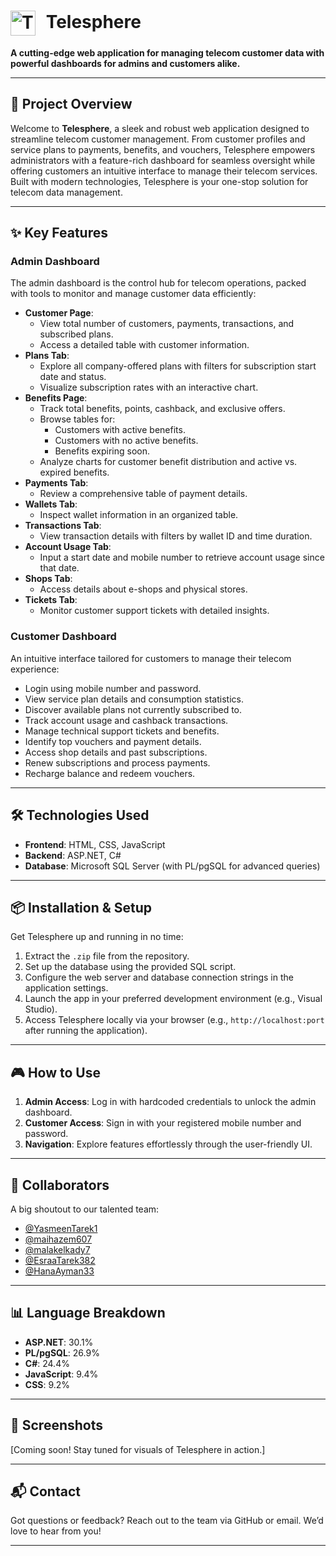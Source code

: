 # <img src="https://raw.githubusercontent.com/YasmeenTarek1/Telecom_Customer_DBMS/main/Telecom%20Customer%20Application/TeleSphere.png" alt="Telesphere Icon" width="40" style="vertical-align: middle; margin-right: 10px;"> Telesphere

**A cutting-edge web application for managing telecom customer data with powerful dashboards for admins and customers alike.**

---

## 🚀 Project Overview
Welcome to **Telesphere**, a sleek and robust web application designed to streamline telecom customer management. From customer profiles and service plans to payments, benefits, and vouchers, Telesphere empowers administrators with a feature-rich dashboard for seamless oversight while offering customers an intuitive interface to manage their telecom services. Built with modern technologies, Telesphere is your one-stop solution for telecom data management.

---

## ✨ Key Features

### Admin Dashboard
The admin dashboard is the control hub for telecom operations, packed with tools to monitor and manage customer data efficiently:
- **Customer Page**: 
  - View total number of customers, payments, transactions, and subscribed plans.
  - Access a detailed table with customer information.
- **Plans Tab**: 
  - Explore all company-offered plans with filters for subscription start date and status.
  - Visualize subscription rates with an interactive chart.
- **Benefits Page**: 
  - Track total benefits, points, cashback, and exclusive offers.
  - Browse tables for:
    - Customers with active benefits.
    - Customers with no active benefits.
    - Benefits expiring soon.
  - Analyze charts for customer benefit distribution and active vs. expired benefits.
- **Payments Tab**: 
  - Review a comprehensive table of payment details.
- **Wallets Tab**: 
  - Inspect wallet information in an organized table.
- **Transactions Tab**: 
  - View transaction details with filters by wallet ID and time duration.
- **Account Usage Tab**: 
  - Input a start date and mobile number to retrieve account usage since that date.
- **Shops Tab**: 
  - Access details about e-shops and physical stores.
- **Tickets Tab**: 
  - Monitor customer support tickets with detailed insights.

### Customer Dashboard
An intuitive interface tailored for customers to manage their telecom experience:
- Login using mobile number and password.
- View service plan details and consumption statistics.
- Discover available plans not currently subscribed to.
- Track account usage and cashback transactions.
- Manage technical support tickets and benefits.
- Identify top vouchers and payment details.
- Access shop details and past subscriptions.
- Renew subscriptions and process payments.
- Recharge balance and redeem vouchers.

---

## 🛠️ Technologies Used
- **Frontend**: HTML, CSS, JavaScript
- **Backend**: ASP.NET, C#
- **Database**: Microsoft SQL Server (with PL/pgSQL for advanced queries)

---

## 📦 Installation & Setup
Get Telesphere up and running in no time:
1. Extract the `.zip` file from the repository.
2. Set up the database using the provided SQL script.
3. Configure the web server and database connection strings in the application settings.
4. Launch the app in your preferred development environment (e.g., Visual Studio).
5. Access Telesphere locally via your browser (e.g., `http://localhost:port` after running the application).

---

## 🎮 How to Use
1. **Admin Access**: Log in with hardcoded credentials to unlock the admin dashboard.
2. **Customer Access**: Sign in with your registered mobile number and password.
3. **Navigation**: Explore features effortlessly through the user-friendly UI.

---

## 👥 Collaborators
A big shoutout to our talented team:
- [@YasmeenTarek1](https://github.com/YasmeenTarek1)  
- [@maihazem607](https://github.com/maihazem607)  
- [@malakelkady7](https://github.com/malakelkady7)  
- [@EsraaTarek382](https://github.com/EsraaTarek382)  
- [@HanaAyman33](https://github.com/HanaAyman33)  

---

## 📊 Language Breakdown
- **ASP.NET**: 30.1%  
- **PL/pgSQL**: 26.9%  
- **C#**: 24.4%  
- **JavaScript**: 9.4%  
- **CSS**: 9.2%  

---

## 📸 Screenshots
[Coming soon! Stay tuned for visuals of Telesphere in action.]

---


## 📬 Contact
Got questions or feedback? Reach out to the team via GitHub or email. We’d love to hear from you!

---
